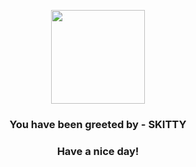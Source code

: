 <p align="center">
            <img src="https://raw.githubusercontent.com/PokeAPI/sprites/master/sprites/pokemon/300.png" width="150" height="150">
          </p>
          <h3 align="center">You have been greeted by - <b>SKITTY</b></h3>
          <h3 align="center">Have a nice day!</h3>
